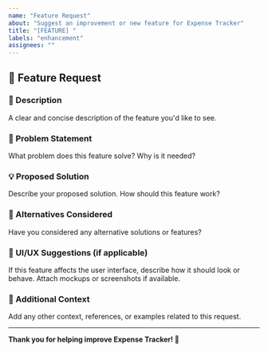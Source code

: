 ```yaml
---
name: "Feature Request"
about: "Suggest an improvement or new feature for Expense Tracker"
title: "[FEATURE] "
labels: "enhancement"
assignees: ""
---
```


## 🌟 Feature Request

### 📝 Description
A clear and concise description of the feature you'd like to see.

### 🤔 Problem Statement
What problem does this feature solve? Why is it needed?

### 💡 Proposed Solution
Describe your proposed solution. How should this feature work?

### 🧩 Alternatives Considered
Have you considered any alternative solutions or features?

### 🎨 UI/UX Suggestions (if applicable)
If this feature affects the user interface, describe how it should look or behave.
Attach mockups or screenshots if available.

### 🧠 Additional Context
Add any other context, references, or examples related to this request.

---

**Thank you for helping improve Expense Tracker! 🚀**
